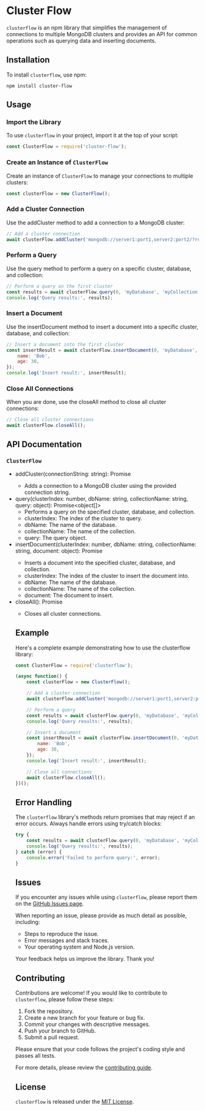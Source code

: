 # Cluster Flow

`clusterflow` is an npm library that simplifies the management of connections to multiple MongoDB clusters and provides an API for common operations such as querying data and inserting documents.

## Installation

To install `clusterflow`, use npm:

```shell
npm install cluster-flow
```

## Usage

### Import the Library

To use `clusterflow` in your project, import it at the top of your script:

```javascript
const ClusterFlow = require('cluster-flow');
```

### Create an Instance of `ClusterFlow`

Create an instance of `ClusterFlow` to manage your connections to multiple clusters:

```javascript
const clusterFlow = new ClusterFlow();
```

### Add a Cluster Connection

Use the addCluster method to add a connection to a MongoDB cluster:

```javascript
// Add a cluster connection
await clusterFlow.addCluster('mongodb://server1:port1,server2:port2/?replicaSet=rs0');
```

### Perform a Query

Use the query method to perform a query on a specific cluster, database, and collection:

```javascript
// Perform a query on the first cluster
const results = await clusterFlow.query(0, 'myDatabase', 'myCollection', { name: 'Alice' });
console.log('Query results:', results);
```

### Insert a Document

Use the insertDocument method to insert a document into a specific cluster, database, and collection:

```javascript
// Insert a document into the first cluster
const insertResult = await clusterFlow.insertDocument(0, 'myDatabase', 'myCollection', {
    name: 'Bob',
    age: 30,
});
console.log('Insert result:', insertResult);
```

### Close All Connections

When you are done, use the closeAll method to close all cluster connections:

```javascript
// Close all cluster connections
await clusterFlow.closeAll();
```

## API Documentation

### `ClusterFlow`

- addCluster(connectionString: string): Promise<void>
    - Adds a connection to a MongoDB cluster using the provided connection string.
- query(clusterIndex: number, dbName: string, collectionName: string, query: object): Promise<object[]>
    - Performs a query on the specified cluster, database, and collection.
    - clusterIndex: The index of the cluster to query.
    - dbName: The name of the database.
    - collectionName: The name of the collection.
    - query: The query object.
- insertDocument(clusterIndex: number, dbName: string, collectionName: string, document: object): Promise<object>
    - Inserts a document into the specified cluster, database, and collection.
    - clusterIndex: The index of the cluster to insert the document into.
    - dbName: The name of the database.
    - collectionName: The name of the collection.
    - document: The document to insert.
- closeAll(): Promise<void>
    - Closes all cluster connections.

## Example

Here's a complete example demonstrating how to use the clusterflow library:

```javascript
const ClusterFlow = require('clusterflow');

(async function() {
    const clusterFlow = new ClusterFlow();

    // Add a cluster connection
    await clusterFlow.addCluster('mongodb://server1:port1,server2:port2/?replicaSet=rs0');

    // Perform a query
    const results = await clusterFlow.query(0, 'myDatabase', 'myCollection', { name: 'Alice' });
    console.log('Query results:', results);

    // Insert a document
    const insertResult = await clusterFlow.insertDocument(0, 'myDatabase', 'myCollection', {
        name: 'Bob',
        age: 30,
    });
    console.log('Insert result:', insertResult);

    // Close all connections
    await clusterFlow.closeAll();
})();
```

## Error Handling

The `clusterflow` library's methods return promises that may reject if an error occurs. Always handle errors using try/catch blocks:

```javascript
try {
    const results = await clusterFlow.query(0, 'myDatabase', 'myCollection', { name: 'Alice' });
    console.log('Query results:', results);
} catch (error) {
    console.error('Failed to perform query:', error);
}
```

## Issues

If you encounter any issues while using `clusterflow`, please report them on the [GitHub Issues page](https://github.com/PrasanthYT/cluster-flow/issues).

When reporting an issue, please provide as much detail as possible, including:

- Steps to reproduce the issue.
- Error messages and stack traces.
- Your operating system and Node.js version.

Your feedback helps us improve the library. Thank you!

## Contributing

Contributions are welcome! If you would like to contribute to `clusterflow`, please follow these steps:

1. Fork the repository.
2. Create a new branch for your feature or bug fix.
3. Commit your changes with descriptive messages.
4. Push your branch to GitHub.
5. Submit a pull request.

Please ensure that your code follows the project's coding style and passes all tests.

For more details, please review the [contributing guide](CONTRIBUTING.md).

## License

`clusterflow` is released under the [MIT License](LICENSE).
